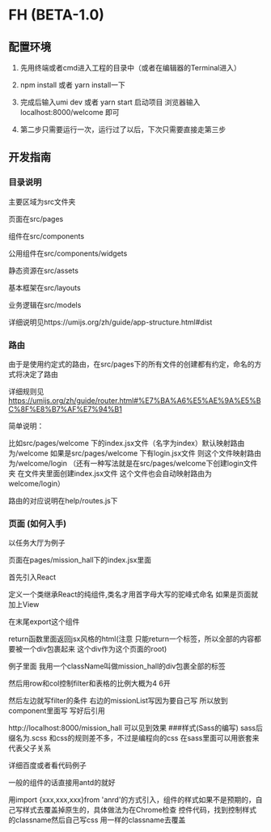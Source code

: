 # FH (BETA-1.0)
## 配置环境
1. 先用终端或者cmd进入工程的目录中（或者在编辑器的Terminal进入）

2. npm install 或者 yarn install一下

3. 完成后输入umi dev 或者 yarn start 启动项目 浏览器输入localhost:8000/welcome 即可

4. 第二步只需要运行一次，运行过了以后，下次只需要直接走第三步
## 开发指南
### 目录说明
主要区域为src文件夹

页面在src/pages

组件在src/components

公用组件在src/components/widgets

静态资源在src/assets

基本框架在src/layouts

业务逻辑在src/models

详细说明见https://umijs.org/zh/guide/app-structure.html#dist

### 路由
由于是使用约定式的路由，在src/pages下的所有文件的创建都有约定，命名的方式将决定了路由

详细规则见 https://umijs.org/zh/guide/router.html#%E7%BA%A6%E5%AE%9A%E5%BC%8F%E8%B7%AF%E7%94%B1

简单说明：

比如src/pages/welcome 下的index.jsx文件（名字为index）默认映射路由为/welcome
如果是src/pages/welcome 下有login.jsx文件 则这个文件映射路由为/welcome/login 
（还有一种写法就是在src/pages/welcome下创建login文件夹 
在文件夹里面创建index.jsx文件 这个文件也会自动映射路由为welcome/login）

路由的对应说明在help/routes.js下

### 页面 (如何入手)

以任务大厅为例子

页面在pages/mission_hall下的index.jsx里面

首先引入React 

定义一个类继承React的纯组件,类名才用首字母大写的驼峰式命名 如果是页面就加上View

在末尾export这个组件

return函数里面返回jsx风格的html(注意 只能return一个标签，所以全部的内容都要被一个div包裹起来 这个div作为这个页面的root)

例子里面 我用一个className叫做mission_hall的div包裹全部的标签

然后用row和col控制filter和表格的比例大概为4 6开

然后左边就写filter的条件
右边的missionList写因为要自己写
所以放到component里面写 写好后引用

http://localhost:8000/mission_hall 可以见到效果
###样式(Sass的编写)
sass后缀名为.scss 和css的规则差不多，不过是编程向的css
在sass里面可以用嵌套来代表父子关系

详细百度或者看代码例子

一般的组件的话直接用antd的就好

用import {xxx,xxx,xxx}from 'anrd'的方式引入，组件的样式如果不是预期的，自己写样式去覆盖掉原生的，具体做法为在Chrome检查
控件代码，找到控制样式的classname然后自己写css 用一样的classname去覆盖





